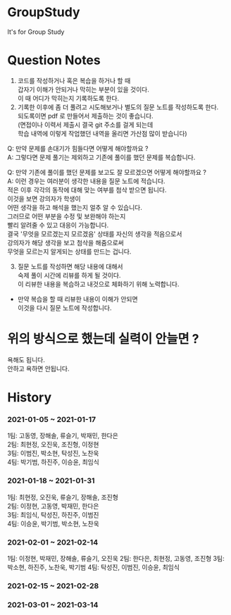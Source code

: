 # GroupStudy
It's for Group Study

# Question Notes
1. 코드를 작성하거나 혹은 복습을 하거나 할 때  
   갑자기 이해가 안되거나 막히는 부분이 있을 것이다.  
   이 때 어디가 막히는지 기록하도록 한다.  
2. 기록한 이후에 좀 더 풀려고 시도해보거나 별도의 질문 노트를 작성하도록 한다.  
   되도록이면 pdf 로 만들어서 제출하는 것이 좋습니다.  
   (면접이나 이력서 제출시 결국 git 주소를 걸게 되는데  
    학습 내역에 이렇게 작업했던 내역을 올리면 가산점 많이 받습니다)  

Q: 만약 문제를 손대기가 힘들다면 어떻게 해야할까요 ?  
A: 그렇다면 문제 풀기는 제외하고 기존에 풀이를 했던 문제를 복습합니다.  

Q: 만약 기존에 풀이를 했던 문제를 보고도 잘 모르겠으면 어떻게 해야할까요 ?  
A: 이런 경우는 여러분이 생각한 내용을 질문 노트에 적습니다.  
   적은 이후 각각의 동작에 대해 맞는 여부를 첨삭 받으면 됩니다.  
   이것을 보면 강의자가 학생이  
   어떤 생각을 하고 해석을 했는지 얼추 알 수 있습니다.  
   그러므로 어떤 부분을 수정 및 보완해야 하는지  
   빨리 알려줄 수 있고 대응이 가능합니다.  
   결국 '무엇을 모르겠는지 모르겠음' 상태를 자신의 생각을 적음으로서  
   강의자가 해당 생각을 보고 첨삭을 해줌으로써  
   무엇을 모르는지 알게되는 상태를 만드는 겁니다.  
    
3. 질문 노트를 작성하면 해당 내용에 대해서  
   숙제 풀이 시간에 리뷰를 하게 될 것이다.  
   이 리뷰한 내용을 복습하고 내것으로 체화하기 위해 노력합니다.  

* 만약 복습을 할 때 리뷰한 내용이 이해가 안되면  
  이것을 다시 질문 노트에 작성합니다.  
   
# 위의 방식으로 했는데 실력이 안늘면 ?
욕해도 됩니다.  
안하고 욕하면 안됩니다.  

# History
### 2021-01-05 ~ 2021-01-17  

1팀: 고동영, 장해솔, 류슬기, 박재민, 한다은  
2팀: 최현정, 오진욱, 조진형, 이정현  
3팀: 이범진, 박소현, 탁성진, 노찬욱  
4팀: 박기범, 하진주, 이승윤, 최임식  

### 2021-01-18 ~ 2021-01-31  

1팀: 최현정, 오진욱, 류슬기, 장해솔, 조진형  
2팀: 이정현, 고동영, 박재민, 한다은  
3팀: 최임식, 탁성진, 하진주, 이범진  
4팀: 이승윤, 박기범, 박소현, 노찬욱  

### 2021-02-01 ~ 2021-02-14  

1팀: 이정현, 박재민, 장해솔, 류슬기, 오진욱
2팀: 한다은, 최현정, 고동영, 조진형
3팀: 박소현, 하진주, 노찬욱, 박기범
4팀: 탁성진, 이범진, 이승윤, 최임식

### 2021-02-15 ~ 2021-02-28

### 2021-03-01 ~ 2021-03-14
